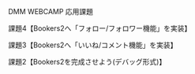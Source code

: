 DMM WEBCAMP 応用課題<br>

課題4【Bookers2へ「フォロー/フォロワー機能」を実装】<br>

課題3【Bookers2へ「いいね/コメント機能」を実装】<br>

課題2【Bookers2を完成させよう(デバッグ形式)】